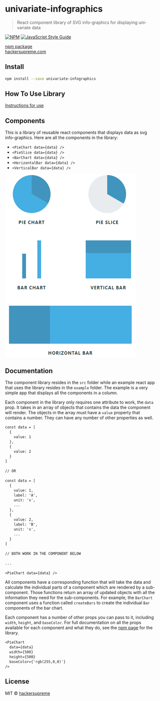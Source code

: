 # univariate-infographics

> React component library of SVG info-graphics for displaying uni-variate data

[![NPM](https://img.shields.io/npm/v/univariate-infographics.svg)](https://www.npmjs.com/package/univariate-infographics) [![JavaScript Style Guide](https://img.shields.io/badge/code_style-standard-brightgreen.svg)](https://standardjs.com)

[npm package](https://www.npmjs.com/package/univariate-infographics)
<br />
[hackersupreme.com](http://hackersupreme.com)

## Install

```bash
npm install --save univariate-infographics
```

## How To Use Library

[Instructions for use](https://www.npmjs.com/package/univariate-infographics)

## Components

This is a library of reusable react components that displays data as svg info-graphics. Here are all the components in the library:

- `<PieChart data={data} />`
- `<PieSlice data={data} />`
- `<BarChart data={data} />`
- `<HorizontalBar data={data} />`
- `<VerticalBar data={data} />`

![All Components](/screenshots/AllComponents.PNG)

## Documentation

The component library resides in the `src` folder while an example react app that uses the library resides in the `example` folder. The example is a very simple app that displays all the components in a column.

Each component in the library only requires one attribute to work, the `data` prop. It takes in an array of objects that contains the data the component will render. The objects in the array must have a `value` property that contains a number. They can have any number of other properties as well.

```
const data = [
  {
    value: 1
  },
  {
    value: 2
  }
]

// OR

const data = [
  {
    value: 1,
    label: 'A',
    unit: 'x',
    ...
  },
  {
    value: 2,
    label: 'B',
    unit: 'x',
    ...
  }
]

// BOTH WORK IN THE COMPONENT BELOW

...

<PieChart data={data} />
```

All components have a corresponding function that will take the data and calculate the individual parts of a component which are rendered by a sub-component. Those functions return an array of updated objects with all the information they need for the sub-components. For example, the `BarChart` component uses a function called `createBars` to create the individual `Bar` components of the bar chart. 

Each component has a number of other props you can pass to it, including `width`, `height`, and `baseColor`. For full documentation on all the props available for each component and what they do, see the [npm page](https://www.npmjs.com/package/univariate-infographics) for the library.

```
<PieChart
  data={data}
  width={500}
  height={500}
  baseColor={'rgb(255,0,0)'}
/>
```




## License

MIT © [hackersupreme](https://github.com/hackersupreme)
